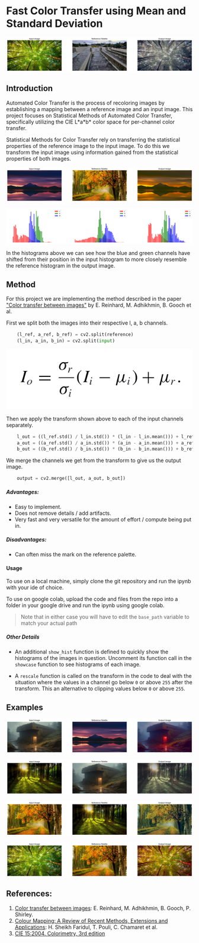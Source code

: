 # Fast Color Transfer using Mean and Standard Deviation

![output_5](attachments/output_5.png)

## Introduction

Automated Color Transfer is the process of recoloring images by establishing a
mapping between a reference image and an input image. This project focuses on
Statistical Methods of Automated Color Transfer, specifically utilizing the CIE
L\*a\*b\* color space for per-channel color transfer.

Statistical Methods for Color Transfer rely on transferring the statistical
properties of the reference image to the input image. To do this we transform
the input image using information gained from the statistical properties of both
images.

![output_3](attachments/output_3.png)

![hist_purp_autumn](./attachments/hist_purp_autumn.png)

In the histograms above we can see how the blue and green channels have shifted
from their position in the input histogram to more closely resemble the
reference histogram in the output image.

## Method

For this project we are implementing the method described in the paper
["Color transfer between images"](https://ieeexplore.ieee.org/abstract/document/946629)
by E. Reinhard, M. Adhikhmin, B. Gooch et al.

First we split both the images into their respective l, a, b channels.

```python
    (l_ref, a_ref, b_ref) = cv2.split(reference)
    (l_in, a_in, b_in) = cv2.split(input)
```

![formula](attachments/formula.png)

Then we apply the transform shown above to each of the input channels
separately.

```python
    l_out = ((l_ref.std() / l_in.std()) * (l_in - l_in.mean())) + l_ref.mean()
    a_out = ((a_ref.std() / a_in.std()) * (a_in - a_in.mean())) + a_ref.mean()
    b_out = ((b_ref.std() / b_in.std()) * (b_in - b_in.mean())) + b_ref.mean()
```

We merge the channels we get from the transform to give us the output image.

```python
    output = cv2.merge([l_out, a_out, b_out])
```

##### Advantages:

- Easy to implement.
- Does not remove details / add artifacts.
- Very fast and very versatile for the amount of effort / compute being put in.

##### Disadvantages:

- Can often miss the mark on the reference palette.

#### Usage

To use on a local machine, simply clone the git repository and run the ipynb
with your ide of choice.

To use on google colab, upload the code and files from the repo into a folder in
your google drive and run the ipynb using google colab.

> Note that in either case you will have to edit the `base_path` variable to
> match your actual path

##### Other Details

- An additional `show_hist` function is defined to quickly show the histograms
  of the images in question. Uncomment its function call in the `showcase`
  function to see histograms of each image.

- A `rescale` function is called on the transform in the code to deal with the
  situation where the values in a channel go below `0` or above `255` after the
  transform. This an alternative to clipping values below `0` or above `255`.

## Examples

![output_4](attachments/output_4.png)

![output_2](attachments/output_2.png)

![output_1](attachments/output_1.png)

![output_0](attachments/output_0.png)

## References:

1.  [Color transfer between images](https://ieeexplore.ieee.org/abstract/document/946629):
    E. Reinhard, M. Adhikhmin, B. Gooch, P. Shirley.
2.  [Colour Mapping: A Review of Recent Methods, Extensions and Applications](https://onlinelibrary.wiley.com/doi/abs/10.1111/cgf.12671):
    H. Sheikh Faridul, T. Pouli, C. Chamaret et al.
3.  [CIE 15:2004. Colorimetry, 3rd edition](https://cie.co.at/publications/colorimetry-3rd-edition#:~:text=CIE%2015%3A2004%20Colorimetry%20represents,values%2C%20chromaticity%20coordinates%2C%20colour%20spaces)
